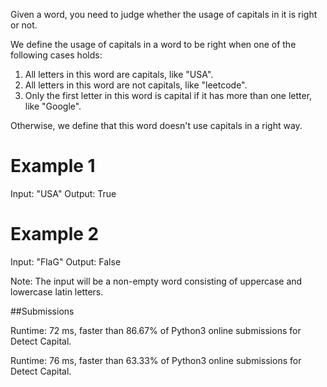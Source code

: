Given a word, you need to judge whether the usage of capitals in it is right or not.

We define the usage of capitals in a word to be right when one of the following cases holds:

1. All letters in this word are capitals, like "USA".
2. All letters in this word are not capitals, like "leetcode".
3. Only the first letter in this word is capital if it has more than one letter, like "Google".

Otherwise, we define that this word doesn't use capitals in a right way.

# Example 1
Input: "USA"
Output: True

# Example 2
Input: "FlaG"
Output: False

Note: The input will be a non-empty word consisting of uppercase and lowercase latin letters.


##Submissions

Runtime: 72 ms, faster than 86.67% of Python3 online submissions for Detect Capital.

Runtime: 76 ms, faster than 63.33% of Python3 online submissions for Detect Capital.

